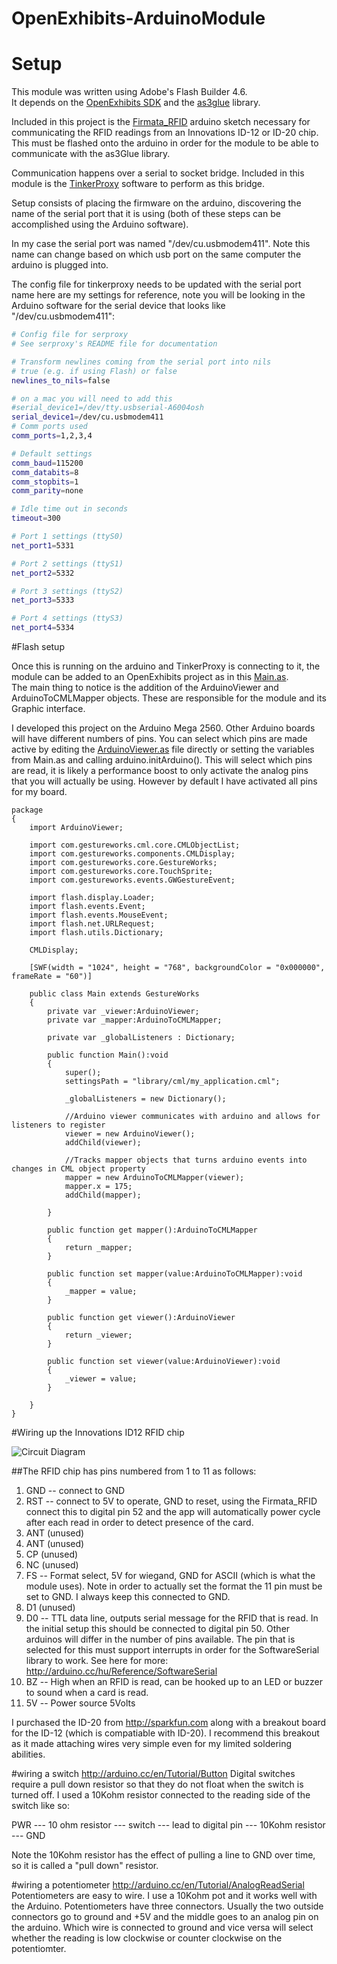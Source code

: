 OpenExhibits-ArduinoModule
==========================

# Setup
This module was written using Adobe's Flash Builder 4.6.  
It depends on the [OpenExhibits SDK](http://openexhibits.org/downloads/sdk/)  and the [as3glue](http://code.google.com/p/as3glue/) library.

Included in this project is the [Firmata_RFID](https://github.com/stigmergic/OpenExhibits-ArduinoModule/tree/master/Firmata_RFID) arduino sketch necessary for communicating the RFID readings from an Innovations ID-12 or ID-20 chip. This must be flashed onto the arduino in order for the module to be able to communicate with the as3Glue library.  

Communication happens over a serial to socket bridge.  Included in this module is the [TinkerProxy](http://code.google.com/p/tinkerit/wiki/TinkerProxy) software to perform as this bridge.

Setup consists of placing the firmware on the arduino, discovering the name of the serial port that it is using (both of these steps can be accomplished using the Arduino software).  

In my case the serial port was named "/dev/cu.usbmodem411".  Note this name can change based on which usb port on the same computer the arduino is plugged into.

The config file for tinkerproxy needs to be updated with the serial port name here are my settings for reference, note you will be looking in the Arduino software for the serial device that looks like "/dev/cu.usbmodem411":

``` bash
# Config file for serproxy
# See serproxy's README file for documentation

# Transform newlines coming from the serial port into nils
# true (e.g. if using Flash) or false
newlines_to_nils=false

# on a mac you will need to add this
#serial_device1=/dev/tty.usbserial-A6004osh
serial_device1=/dev/cu.usbmodem411
# Comm ports used
comm_ports=1,2,3,4

# Default settings
comm_baud=115200
comm_databits=8
comm_stopbits=1
comm_parity=none

# Idle time out in seconds
timeout=300

# Port 1 settings (ttyS0)
net_port1=5331

# Port 2 settings (ttyS1)
net_port2=5332

# Port 3 settings (ttyS2)
net_port3=5333

# Port 4 settings (ttyS3)
net_port4=5334

```

#Flash setup

Once this is running on the arduino and TinkerProxy is connecting to it, the module can be added to an OpenExhibits project as in this [Main.as](https://github.com/stigmergic/OpenExhibits-ArduinoModule/blob/master/Arduino-CML/src/Main.as).  
The main thing to notice is the addition of the ArduinoViewer and ArduinoToCMLMapper objects.  These are responsible for the module and its Graphic interface.  

I developed this project on the Arduino Mega 2560.  Other Arduino boards will have different numbers of pins.  You can select which pins are made active by editing the [ArduinoViewer.as](https://github.com/stigmergic/OpenExhibits-ArduinoModule/blob/master/Arduino-CML/src/ArduinoViewer.as) file directly or setting the variables from Main.as and calling arduino.initArduino().  This will select which pins are read, it is likely a performance boost to only activate the analog pins that you will actually be using.  However by default I have activated all pins for my board. 

``` as3
package 
{
    import ArduinoViewer;

    import com.gestureworks.cml.core.CMLObjectList;
    import com.gestureworks.components.CMLDisplay;
    import com.gestureworks.core.GestureWorks;
    import com.gestureworks.core.TouchSprite;
    import com.gestureworks.events.GWGestureEvent;

    import flash.display.Loader;
    import flash.events.Event;
    import flash.events.MouseEvent;
    import flash.net.URLRequest;
    import flash.utils.Dictionary;

    CMLDisplay;

    [SWF(width = "1024", height = "768", backgroundColor = "0x000000", frameRate = "60")]

    public class Main extends GestureWorks
    {
        private var _viewer:ArduinoViewer;
        private var _mapper:ArduinoToCMLMapper;

        private var _globalListeners : Dictionary;

        public function Main():void 
        {
            super();
            settingsPath = "library/cml/my_application.cml";

            _globalListeners = new Dictionary();

            //Arduino viewer communicates with arduino and allows for listeners to register
            viewer = new ArduinoViewer();
            addChild(viewer);

            //Tracks mapper objects that turns arduino events into changes in CML object property
            mapper = new ArduinoToCMLMapper(viewer);
            mapper.x = 175;
            addChild(mapper);

        }

        public function get mapper():ArduinoToCMLMapper
        {
            return _mapper;
        }

        public function set mapper(value:ArduinoToCMLMapper):void
        {
            _mapper = value;
        }

        public function get viewer():ArduinoViewer
        {
            return _viewer;
        }

        public function set viewer(value:ArduinoViewer):void
        {
            _viewer = value;
        }

    }
}
```

#Wiring up the Innovations ID12 RFID chip

<img src="https://github.com/stigmergic/OpenExhibits-ArduinoModule/raw/master/circuits/OpenExhibits-Arduino-setup2_bb.jpg" alt="Circuit Diagram"/>

##The RFID chip has pins numbered from 1 to 11 as follows:
1. GND -- connect to GND
2. RST -- connect to 5V to operate, GND to reset, using the Firmata_RFID connect this to digital pin 52 and the app will automatically power cycle after each read in order to detect presence of the card.
3. ANT (unused)
4. ANT (unused)
5. CP (unused)
6. NC (unused)
7. FS -- Format select, 5V for wiegand, GND for ASCII (which is what the module uses).  Note in order to actually set the format the 11 pin must be set to GND. I always keep this connected to GND.
8. D1 (unused)
9. D0 -- TTL data line, outputs serial message for the RFID that is read.  In the initial setup this should be connected to digital pin 50.  Other arduinos will differ in the number of pins available.  The pin that is selected for this must support interrupts in order for  the SoftwareSerial library to work. See here for more: http://arduino.cc/hu/Reference/SoftwareSerial
10. BZ -- High when an RFID is read, can be hooked up to an LED or buzzer to sound when a card is read.
11. 5V -- Power source 5Volts

I purchased the ID-20 from http://sparkfun.com along with a breakout board for the ID-12 (which is compatiable with ID-20).  I recommend this breakout as it made attaching wires very simple even for my limited soldering abilities.

#wiring a switch
http://arduino.cc/en/Tutorial/Button
Digital switches require a pull down resistor so that they do not float when the switch is turned off.  I used a 10Kohm resistor connected to the reading side of the switch like so:

PWR --- 10 ohm resistor --- switch --- lead to digital pin --- 10Kohm resistor --- GND

Note the 10Kohm resistor has the effect of pulling a line to GND over time, so it is called a "pull down" resistor.


#wiring a potentiometer
http://arduino.cc/en/Tutorial/AnalogReadSerial
Potentiometers are easy to wire. I use a 10Kohm pot and it works well with the Arduino.  Potentiometers have three connectors.  Usually the two outside connectors go to ground and +5V and the middle goes to an analog pin on the arduino.  Which wire is connected to ground and vice versa will select whether the reading is low clockwise or counter clockwise on the potentiomter.

